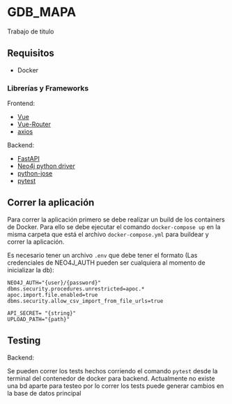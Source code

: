 # GDB_MAPA
 Trabajo de titulo

## Requisitos

- Docker

### Librerías y Frameworks

Frontend:

- [Vue](https://vuejs.org/)
- [Vue-Router](https://router.vuejs.org/)
- [axios](https://axios-http.com/docs/intro)

Backend:

- [FastAPI](https://fastapi.tiangolo.com/)
- [Neo4j python driver](https://neo4j.com/docs/api/python-driver/current/api.html#driver)
- [python-jose](https://python-jose.readthedocs.io/en/latest/)
- [pytest](https://docs.pytest.org/)

## Correr la aplicación

Para correr la aplicación primero se debe realizar un build de los containers de Docker. Para ello se debe ejecutar el comando `docker-compose up` en la misma carpeta que está el archivo `docker-compose.yml` para buildear y correr la aplicación.

Es necesario tener un archivo `.env` que debe tener el formato (Las credenciales de NEO4J_AUTH pueden ser cualquiera al momento de inicializar la db):
```
NEO4J_AUTH="{user}/{password}"
dbms.security.procedures.unrestricted=apoc.*
apoc.import.file.enabled=true
dbms.security.allow_csv_import_from_file_urls=true

API_SECRET= "{string}"
UPLOAD_PATH="{path}"
```

## Testing
Backend: 

Se pueden correr los tests hechos corriendo el comando ``pytest`` desde la terminal del contenedor de docker para backend. Actualmente
no existe una bd aparte para testeo por lo correr los tests puede generar cambios en la base de datos principal
